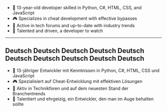 - 👾 13-year-old developer skilled in Python, C#, HTML, CSS, and JavaScript
- 🎮 Specializes in cheat development with effective bypasses
- 💬 Active in tech forums and up-to-date with industry trends
- 🚀 Talented and driven, a developer to watch
--------------------------------------------------------------------------------
Deutsch Deutsch Deutsch Deutsch Deutsch Deutsch Deutsch Deutsch Deutsch Deutsch
--------------------------------------------------------------------------------
- 👾 13-jähriger Entwickler mit Kenntnissen in Python, C#, HTML, CSS und JavaScript
- 🎮 Spezialisiert auf Cheat-Entwicklung mit effektiven Lösungen
- 💬 Aktiv in Technikforen und auf dem neuesten Stand der Branchentrends
- 🚀 Talentiert und ehrgeizig, ein Entwickler, den man im Auge behalten sollte
